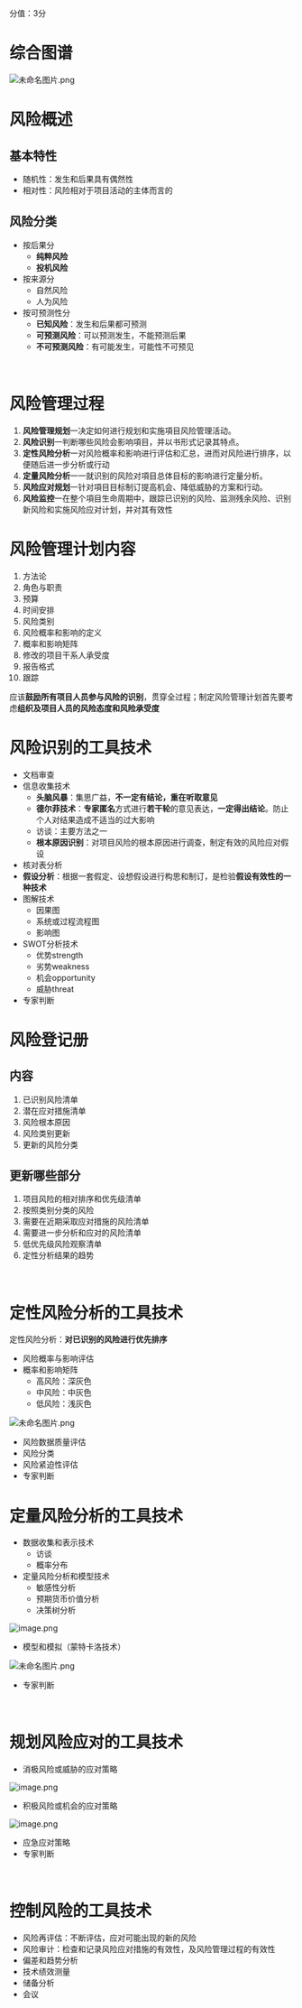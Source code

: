 分值：3分

# 综合图谱
![未命名图片.png](.assets/1585286687581-352004f8-b233-4580-a12f-787ee455066c.png)

# 风险概述

## 基本特性

- 随机性：发生和后果具有偶然性
- 相对性：风险相对于项目活动的主体而言的

## 风险分类

- 按后果分
   - **纯粹风险**
   - **投机风险**
- 按来源分
   - 自然风险
   - 人为风险
- 按可预测性分
   - **已知风险**：发生和后果都可预测
   - **可预测风险**：可以预测发生，不能预测后果
   - **不可预测风险**：有可能发生，可能性不可预见

 

# 风险管理过程

1. **风险管理规划**一决定如何进行规划和实施項目风险管理活动。
1. **风险识别**一判断哪些风险会影响項目，并以书形式记录其特点。
1. **定性风险分析**一对风险概率和影响进行评估和汇总，进而对风险进行排序，以便随后进一步分析或行动
1. **定量风险分析**一一就识别的风险对項目总体目标的影响进行定量分析。
1. **风险应对规划**一针对項目目标制订提高机会、降低威胁的方案和行动。
1. **风险监控**一在整个項目生命周期中，跟踪已识别的风险、监测残余风险、识别新风险和实施风险应对计划，并对其有效性




# 风险管理计划内容

1. 方法论
1. 角色与职责
1. 预算
1. 时间安排
1. 风险类别
1. 风险概率和影响的定义
1. 概率和影响矩阵
1. 修改的项目干系人承受度
1. 报告格式
1. 跟踪

应该**鼓励所有项目人员参与风险的识别**，贯穿全过程；制定风险管理计划首先要考虑**组织及项目人员的风险态度和风险承受度**


# 风险识别的工具技术

- 文档审查
- 信息收集技术
   - **头脑风暴**：集思广益，**不一定有结论，重在听取意见**
   - **德尔菲技术**：**专家匿名**方式进行**若干轮**的意见表达，**一定得出结论**。防止个人对结果造成不适当的过大影响
   - 访谈：主要方法之一
   - **根本原因识别**：对项目风险的根本原因进行调查，制定有效的风险应对假设
- 核对表分析
- **假设分析**：根据一套假定、设想假设进行构思和制订，是检验**假设有效性的一种技术**
- 图解技术
   - 因果图
   - 系统或过程流程图
   - 影响图
- SWOT分析技术
   - 优势strength
   - 劣势weakness
   - 机会opportunity
   - 威胁threat
- 专家判断




# 风险登记册

## 内容

1. 已识别风险清单
1. 潜在应对措施清单
1. 风险根本原因
1. 风险类别更新
1. 更新的风险分类

## 更新哪些部分

1. 项目风险的相对排序和优先级清单
1. 按照类别分类的风险
1. 需要在近期采取应对措施的风险清单
1. 需要进一步分析和应对的风险清单
1. 低优先级风险观察清单
1. 定性分析结果的趋势

 

# 定性风险分析的工具技术
定性风险分析：**对已识别的风险进行优先排序**

- 风险概率与影响评估
- 概率和影响矩阵
   - 高风险：深灰色
   - 中风险：中灰色
   - 低风险：浅灰色

![未命名图片.png](.assets/1585286820692-394a7519-0ce8-4c6b-8a2f-adefd8340ef6.png)

- 风险数据质量评估
- 风险分类
- 风险紧迫性评估
- 专家判断




# 定量风险分析的工具技术

- 数据收集和表示技术
   - 访谈
   - 概率分布
- 定量风险分析和模型技术
   - 敏感性分析
   - 预期货币价值分析
   - 决策树分析

![image.png](.assets/1585286856292-eb15c1d4-2015-4a95-80b4-42da61f29d92.png)

- 模型和模拟（蒙特卡洛技术）

![未命名图片.png](.assets/1585286876149-8cfb3c2d-406f-4c58-b27a-f3115d587c91.png)

- 专家判断

 

# 规划风险应对的工具技术

- 消极风险或威胁的应对策略

![image.png](.assets/1585286897102-7c85607f-e78e-48de-b7c4-565df7f4ce45.png)

- 积极风险或机会的应对策略

![image.png](.assets/1585286919265-22eb2ec1-1a0a-4575-ac84-4e2ed4685396.png)

- 应急应对策略
- 专家判断

 

# 控制风险的工具技术

- 风险再评估：不断评估，应对可能出现的新的风险
- 风险审计：检查和记录风险应对措施的有效性，及风险管理过程的有效性
- 偏差和趋势分析
- 技术绩效测量
- 储备分析
- 会议

